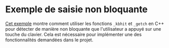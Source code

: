 # Exemple de saisie non bloquante

[Cet exemple](exemple.cpp) montre comment utiliser les fonctions `_kbhit` et `_getch` en C++ pour détecter de manière non bloquante que l'utilisateur a appuyé sur une touche du clavier. Cela est nécessaire pour implémenter une des fonctionnalités demandées dans le projet.
